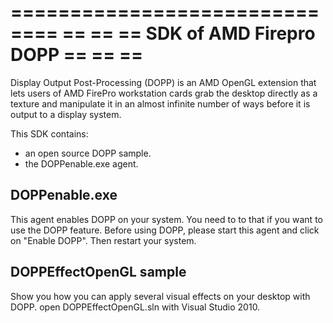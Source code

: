 
==============================
==                          ==
== SDK of AMD Firepro DOPP  ==
==                          ==
==============================

Display Output Post-Processing (DOPP) is an AMD OpenGL extension 
that lets users of AMD FirePro workstation cards grab the desktop directly 
as a texture and manipulate it in an almost infinite number of ways 
before it is output to a display system. 

This SDK contains:
- an open source DOPP sample.
- the DOPPenable.exe agent.


DOPPenable.exe
---------------
This agent enables DOPP on your system. You need to to that if you want to use the DOPP feature.
Before using DOPP, please start this agent and click on "Enable DOPP". 
Then restart your system.


DOPPEffectOpenGL sample
---------------------------
Show you how you can apply several visual effects on your desktop with DOPP.
open DOPPEffectOpenGL.sln with Visual Studio 2010.






